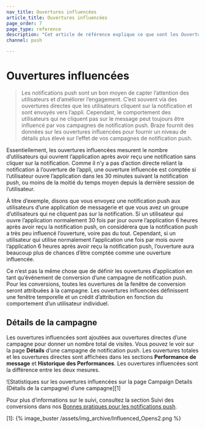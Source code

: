 ```yaml
---
nav_title: Ouvertures influencées
article_title: Ouvertures influencées
page_order: 7
page_type: reference
description: "Cet article de référence explique ce que sont les Ouvertures Influencées et comment vous pouvez les suivre pour obtenir des informations plus précises sur les effets de vos campagnes de notifications push."
channel: push

---
```


# Ouvertures influencées

> Les notifications push sont un bon moyen de capter l’attention des utilisateurs et d’améliorer l’engagement. C’est souvent via des ouvertures directes que les utilisateurs cliquent sur la notification et sont envoyés vers l’appli. Cependant, le comportement des utilisateurs qui ne cliquent pas sur le message peut toujours être influencé par vos campagnes de notification push. Braze fournit des données sur les ouvertures influencées pour fournir un niveau de détails plus élevé sur l’effet de vos campagnes de notification push. 

Essentiellement, les ouvertures influencées mesurent le nombre d’utilisateurs qui ouvrent l’application après avoir reçu une notification sans cliquer sur la notification. Comme il n’y a pas d’action directe reliant la notification à l’ouverture de l’appli, une ouverture influencée est comptée si l’utilisateur ouvre l’application dans les 30 minutes suivant la notification push, ou moins de la moitié du temps moyen depuis la dernière session de l’utilisateur.

À titre d’exemple, disons que vous envoyez une notification push aux utilisateurs d’une application de messagerie et que vous avez un groupe d’utilisateurs qui ne cliquent pas sur la notification. Si un utilisateur qui ouvre l’application normalement 30 fois par jour ouvre l’application 6 heures après avoir reçu la notification push, on considérera que la notification push a très peu influencé l’ouverture, voire pas du tout. Cependant, si un utilisateur qui utilise normalement l’application une fois par mois ouvre l’application 6 heures après avoir reçu la notification push, l’ouverture aura beaucoup plus de chances d’être comptée comme une ouverture influencée. 

Ce n’est pas la même chose que de définir les ouvertures d’application en tant qu’événement de conversion d’une campagne de notification push. Pour les conversions, toutes les ouvertures de la fenêtre de conversion seront attribuées à la campagne. Les ouvertures influencées définissent une fenêtre temporelle et un crédit d’attribution en fonction du comportement d’un utilisateur individuel.

## Détails de la campagne

Les ouvertures influencées sont ajoutées aux ouvertures directes d’une campagne pour donner un nombre total de visites. Vous pouvez le voir sur la page **Détails** d’une campagne de notification push. Les ouvertures totales et les ouvertures directes sont affichées dans les sections **Performance de message** et **Historique des Performances**. Les ouvertures influencées sont la différence entre les deux mesures.

![Statistiques sur les ouvertures influencées sur la page Campaign Details (Détails de la campagne) d’une campagne][1]

Pour plus d’informations sur le suivi, consultez la section Suivi des conversions dans nos [Bonnes pratiques pour les notifications push][bp].

[bp]: {{site.baseurl}}/user_guide/message_building_by_channel/push/best_practices/
[1]: {% image_buster /assets/img_archive/Influenced_Opens2.png %}

